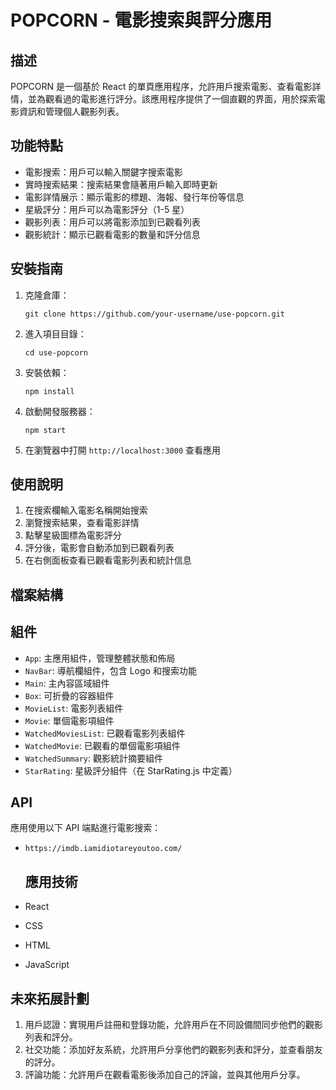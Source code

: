 # POPCORN - 電影搜索與評分應用

## 描述

POPCORN 是一個基於 React 的單頁應用程序，允許用戶搜索電影、查看電影詳情，並為觀看過的電影進行評分。該應用程序提供了一個直觀的界面，用於探索電影資訊和管理個人觀影列表。

## 功能特點

- 電影搜索：用戶可以輸入關鍵字搜索電影
- 實時搜索結果：搜索結果會隨著用戶輸入即時更新
- 電影詳情展示：顯示電影的標題、海報、發行年份等信息
- 星級評分：用戶可以為電影評分（1-5 星）
- 觀影列表：用戶可以將電影添加到已觀看列表
- 觀影統計：顯示已觀看電影的數量和評分信息

## 安裝指南

1. 克隆倉庫：

   ```
   git clone https://github.com/your-username/use-popcorn.git
   ```

2. 進入項目目錄：

   ```
   cd use-popcorn
   ```

3. 安裝依賴：

   ```
   npm install
   ```

4. 啟動開發服務器：

   ```
   npm start
   ```

5. 在瀏覽器中打開 `http://localhost:3000` 查看應用

## 使用說明

1. 在搜索欄輸入電影名稱開始搜索
2. 瀏覽搜索結果，查看電影詳情
3. 點擊星級圖標為電影評分
4. 評分後，電影會自動添加到已觀看列表
5. 在右側面板查看已觀看電影列表和統計信息

## 檔案結構

## 組件

- `App`: 主應用組件，管理整體狀態和佈局
- `NavBar`: 導航欄組件，包含 Logo 和搜索功能
- `Main`: 主內容區域組件
- `Box`: 可折疊的容器組件
- `MovieList`: 電影列表組件
- `Movie`: 單個電影項組件
- `WatchedMoviesList`: 已觀看電影列表組件
- `WatchedMovie`: 已觀看的單個電影項組件
- `WatchedSummary`: 觀影統計摘要組件
- `StarRating`: 星級評分組件（在 StarRating.js 中定義）

## API

應用使用以下 API 端點進行電影搜索：

- `https://imdb.iamidiotareyoutoo.com/`

  ## 應用技術

- React
- CSS
- HTML
- JavaScript

## 未來拓展計劃

1. 用戶認證：實現用戶註冊和登錄功能，允許用戶在不同設備間同步他們的觀影列表和評分。
2. 社交功能：添加好友系統，允許用戶分享他們的觀影列表和評分，並查看朋友的評分。
3. 評論功能：允許用戶在觀看電影後添加自己的評論，並與其他用戶分享。
